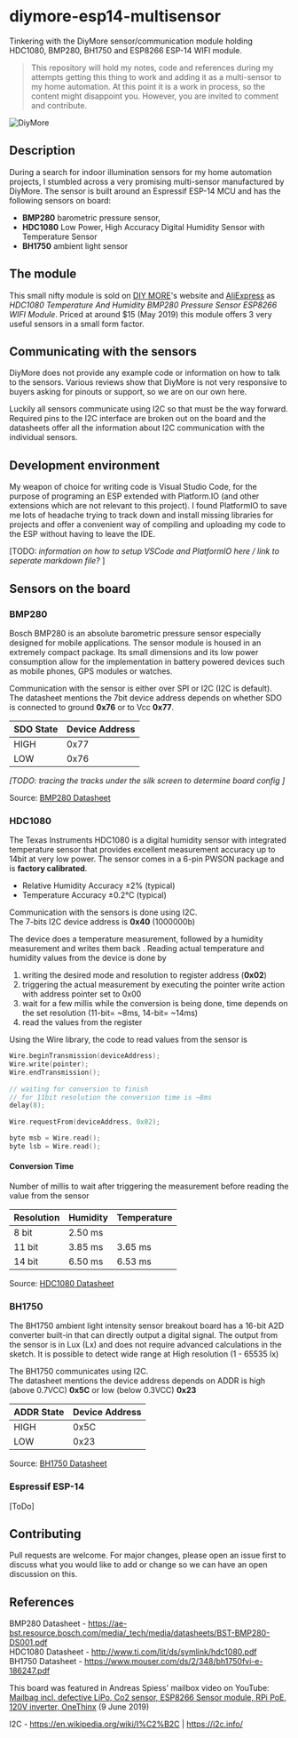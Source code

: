 # diymore-esp14-multisensor
Tinkering with the DiyMore sensor/communication module holding HDC1080, BMP280, BH1750 and ESP8266 ESP-14 WIFI module. 

> This repository will hold my notes, code and references during my attempts getting this thing to work and adding it as a multi-sensor to my home automation. At this point it is a work in process, so the content might disappoint you. However, you are invited to comment and contribute. 

![DiyMore](https://cdn.shopify.com/s/files/1/0122/7558/0986/products/hdc1080-temperature-and-humidity-bmp280-pressure-sensor-esp8266-wifi-module-diymore_2_474_1024x1024.jpg?v=1539768549 "DiyMore HDC1080 Multi Sensor")

## Description
During a search for indoor illumination sensors for my home automation projects, I stumbled across a very promising multi-sensor manufactured by DiyMore. The sensor is built around an Espressif ESP-14 MCU and has the following sensors on board:
 * __BMP280__ barometric pressure sensor, 
 * __HDC1080__ Low Power, High Accuracy Digital Humidity Sensor with Temperature Sensor
 * __BH1750__ ambient light sensor

## The module
This small nifty module is sold on [DIY MORE](https://www.diymore.cc/)'s website and [AliExpress](https://nl.aliexpress.com/item/ESP12F-ESP12-BMP280-HDC1080-BH1750FVI-Temperature-And-Humidity-Light-Pressure-Sensor-WIFI-Transmission-Module-For-LAN/32885147039.html?spm=a2g0z.10010108.1000016.1.1c9b653dQ3U9Sj&isOrigTitle=true) as _HDC1080 Temperature And Humidity BMP280 Pressure Sensor ESP8266 WIFI Module_. Priced at around $15 (May 2019) this module offers 3 very useful sensors in a small form factor.

## Communicating with the sensors
DiyMore does not provide any example code or information on how to talk to the sensors. Various reviews show that DiyMore is not very responsive to buyers asking for pinouts or support, so we are on our own here. 
 
Luckily all sensors communicate using I2C so that must be the way forward. Required pins to the I2C interface are broken out on the board and the datasheets offer all the information about I2C communication with the individual sensors.

## Development environment
My weapon of choice for writing code is Visual Studio Code, for the purpose of programing an ESP extended with Platform.IO (and other extensions which are not relevant to this project). I found PlatformIO to save me lots of headache trying to track down and install missing libraries for projects and offer a convenient way of compiling and uploading my code to the ESP without having to leave the IDE.

[TODO: *information on how to setup VSCode and PlatformIO here / link to seperate markdown file?* ]

## Sensors on the board
### BMP280
Bosch BMP280 is an absolute barometric pressure sensor especially designed for mobile applications. The sensor module is housed in an extremely compact package. Its small dimensions and its low power consumption allow for the implementation in battery powered devices such as mobile phones, GPS modules or watches.

Communication with the sensor is either over SPI or I2C (I2C is default).  
The datasheet mentions the 7bit device address depends on whether SDO is connected to ground __0x76__ or to Vcc __0x77__. 

| SDO State | Device Address |
| --- | --- |
| HIGH | 0x77 |
| LOW  | 0x76 |

_[TODO: tracing the tracks under the silk screen to determine board config ]_


Source: [BMP280 Datasheet](https://ae-bst.resource.bosch.com/media/_tech/media/datasheets/BST-BMP280-DS001.pdf)

### HDC1080
The Texas Instruments HDC1080 is a digital humidity sensor with integrated temperature sensor that provides excellent measurement accuracy up to 14bit at very low power. The sensor comes in a 6-pin PWSON package and is __factory calibrated__.

 * Relative Humidity Accuracy ±2% (typical)
 * Temperature Accuracy ±0.2°C (typical)
 
Communication with the sensors is done using I2C.  
The 7-bits I2C device address is __0x40__ (1000000b)

The device does a temperature measurement, followed by a humidity measurement and writes them back . 
Reading actual temperature and humidity values from the device is done by 
1. writing the desired mode and resolution to register address (__0x02__)
2. triggering the actual measurement by executing the pointer write action with address pointer set to 0x00
3. wait for a few millis while the conversion is being done, time depends on the set resolution (11-bit= ~8ms, 14-bit= ~14ms)
4. read the values from the register

Using the Wire library, the code to read values from the sensor is
```c
Wire.beginTransmission(deviceAddress);
Wire.write(pointer);
Wire.endTransmission();
	
// waiting for conversion to finish
// for 11bit resolution the conversion time is ~8ms
delay(8);
 
Wire.requestFrom(deviceAddress, 0x02);

byte msb = Wire.read();
byte lsb = Wire.read();
```

#### Conversion Time
Number of millis to wait after triggering the measurement before reading the value from the sensor  

| Resolution | Humidity | Temperature |
|---|---|---|
| 8 bit | 2.50 ms | |
| 11 bit | 3.85 ms | 3.65 ms |
| 14 bit | 6.50 ms | 6.53 ms |

Source: [HDC1080 Datasheet](http://www.ti.com/lit/ds/symlink/hdc1080.pdf)

### BH1750
The BH1750 ambient light intensity sensor breakout board has a 16-bit A2D converter built-in that can directly output a digital signal. The output from the sensor is in Lux (Lx) and does not require advanced calculations in the sketch. It is possible to detect wide range at High resolution (1 - 65535 lx)

The BH1750 communicates using I2C.  
The datasheet mentions the device address depends on ADDR is high (above 0.7VCC) __0x5C__ or low (below 0.3VCC) __0x23__

| ADDR State | Device Address |
| --- | --- |
| HIGH | 0x5C |
| LOW  | 0x23 |

Source: [BH1750 Datasheet](https://www.mouser.com/ds/2/348/bh1750fvi-e-186247.pdf)

### Espressif ESP-14
[ToDo]

## Contributing
Pull requests are welcome. For major changes, please open an issue first to discuss what you would like to add or change so we can have an open discussion on this.

## References
BMP280 Datasheet - https://ae-bst.resource.bosch.com/media/_tech/media/datasheets/BST-BMP280-DS001.pdf  
HDC1080 Datasheet - http://www.ti.com/lit/ds/symlink/hdc1080.pdf  
BH1750 Datasheet - https://www.mouser.com/ds/2/348/bh1750fvi-e-186247.pdf  

This board was featured in Andreas Spiess' mailbox video on YouTube:  
[Mailbag incl. defective LiPo, Co2 sensor, ESP8266 Sensor module, RPi PoE, 120V inverter, OneThinx](https://www.youtube.com/watch?v=3M9biP1ilsE&t=770s) (9 June 2019)

I2C - https://en.wikipedia.org/wiki/I%C2%B2C | https://i2c.info/
